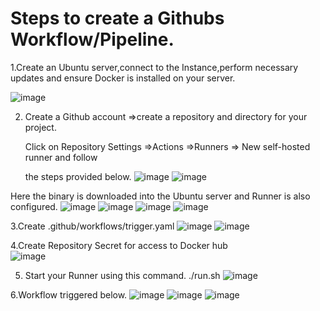 # Steps to create a Githubs Workflow/Pipeline.
 

 

1.Create an Ubuntu server,connect to the Instance,perform necessary updates and ensure Docker is installed on your server. 

 ![image](https://github.com/user-attachments/assets/8fc8332f-5aab-459e-9843-fb6b0bdc73c7)


2. Create a Github account ⇒create a repository and directory for your project. 

    Click on Repository Settings ⇒Actions ⇒Runners ⇒ New self-hosted runner and follow         

    the steps provided below. 
![image](https://github.com/user-attachments/assets/1f227856-e97d-4079-8362-3b84f548c892)
 ![image](https://github.com/user-attachments/assets/bc9ff76c-ba9b-452f-ba5d-1b5d9030f977)


Here the binary is downloaded into the Ubuntu server and Runner is also configured. 
![image](https://github.com/user-attachments/assets/225561ed-21e1-488b-a95a-d54e6b9d627e)
![image](https://github.com/user-attachments/assets/ff7e14b1-23ba-4263-9440-01dab762901a)
![image](https://github.com/user-attachments/assets/42ae307b-6342-4503-ae02-87df59b446eb)
![image](https://github.com/user-attachments/assets/c3114887-4541-4322-b8c6-dcbf5312ebad)


 

 

 

3.Create .github/workflows/trigger.yaml 
![image](https://github.com/user-attachments/assets/20d82894-9405-482b-8803-87935fc0f187)
![image](https://github.com/user-attachments/assets/1be9c09c-93fc-4536-8d14-1541b0d07e8e)

 

 

 

 

 

 

 

 

 

 

 

4.Create Repository Secret for access to Docker hub  
![image](https://github.com/user-attachments/assets/d06bf182-3e66-4ef8-8b8f-4a1c23299e36)

 

5. Start your Runner using  this command. ./run.sh 
![image](https://github.com/user-attachments/assets/f19a9c2a-22e7-4c4c-b4cd-0056fb401c9a)

 

 

6.Workflow triggered below. 
![image](https://github.com/user-attachments/assets/12ec3243-bc9a-4ee6-9cfe-01b1225982c0)
![image](https://github.com/user-attachments/assets/fbee1e59-9197-4f71-ad6f-af0b33c1bc40)
![image](https://github.com/user-attachments/assets/19fae682-b36c-4d9c-9118-e08014a3a727)


 

 

 

